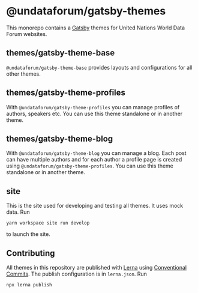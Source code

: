 # @undataforum/gatsby-themes

This monorepo contains a [Gatsby](https://www.gatsbyjs.org/) themes for United Nations World Data Forum websites.

## themes/gatsby-theme-base

`@undataforum/gatsby-theme-base` provides layouts and configurations for all other themes.

## themes/gatsby-theme-profiles

With `@undataforum/gatsby-theme-profiles` you can manage profiles of authors, speakers etc. You can use this theme standalone or in another theme.

## themes/gatsby-theme-blog

With `@undataforum/gatsby-theme-blog` you can manage a blog. Each post can have multiple authors and for each author a profile page is created using `@undataforum/gatsby-theme-profiles`. You can use this theme standalone or in another theme.

## site

This is the site used for developing and testing all themes. It uses mock data. Run

    yarn workspace site run develop

to launch the site.

## Contributing

All themes in this repository are published with [Lerna](https://lerna.js.org/) using [Conventional Commits](https://www.conventionalcommits.org/). The publish configuration is in `lerna.json`. Run

```
npx lerna publish
```
